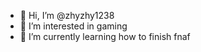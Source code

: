 - 👋 Hi, I’m @zhyzhy1238
- 👀 I’m interested in gaming
- 🌱 I’m currently learning how to finish fnaf


<!---
zhyzhy1238/zhyzhy1238 is a ✨ special ✨ repository because its `README.md` (this file) appears on your GitHub profile.
You can click the Preview link to take a look at your changes.
--->

